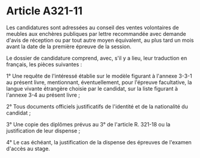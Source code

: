 # Article A321-11

Les candidatures sont adressées au conseil des ventes volontaires de meubles aux enchères publiques par lettre recommandée avec demande d'avis de réception ou par tout autre moyen équivalent, au plus tard un mois avant la date de la première épreuve de la session.

Le dossier de candidature comprend, avec, s'il y a lieu, leur traduction en français, les pièces suivantes :

1° Une requête de l'intéressé établie sur le modèle figurant à l'annexe 3-3-1 au présent livre, mentionnant, éventuellement, pour l'épreuve facultative, la langue vivante étrangère choisie par le candidat, sur la liste figurant à l'annexe 3-4 au présent livre ;

2° Tous documents officiels justificatifs de l'identité et de la nationalité du candidat ;

3° Une copie des diplômes prévus au 3° de l'article R. 321-18 ou la justification de leur dispense ;

4° Le cas échéant, la justification de la dispense des épreuves de l'examen d'accès au stage.

